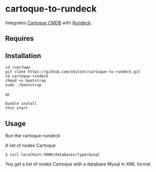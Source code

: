 # cartoque-to-rundeck

Integrates [Cartoque CMDB](https://github/jjbarth/cartoque/) with [Rundeck](http://rundeck.org/).


## Requires


## Installation

    cd /var/www
    git clone https://github.com/skylost/cartoque-to-rundeck.git
    cd cartoque-rundeck
    chmod +x bootstrap
    sudo ./bootstrap

or

    bunble install
    thin start


## Usage

Run the cartoque-rundeck

A list of nodes Cartoque 

    $ curl localhost:3000/databases/type/mysql

You get a list of nodes Cartoque with a database Mysql in XML format
